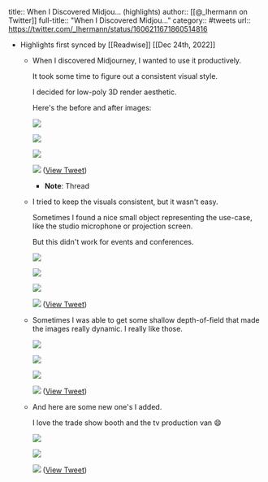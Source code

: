 title:: When I Discovered Midjou... (highlights)
author:: [[@_lhermann on Twitter]]
full-title:: "When I Discovered Midjou..."
category:: #tweets
url:: https://twitter.com/_lhermann/status/1606211671860514816

- Highlights first synced by [[Readwise]] [[Dec 24th, 2022]]
	- When I discovered Midjourney, I wanted to use it productively.
	  
	  It took some time to figure out a consistent visual style.
	  
	  I decided for low-poly 3D render aesthetic.
	  
	  Here's the before and after images: 
	  
	  ![](https://pbs.twimg.com/media/Fkpknc3VEAAnxXZ.jpg) 
	  
	  ![](https://pbs.twimg.com/media/Fkpknc3UAAAUmSP.jpg) 
	  
	  ![](https://pbs.twimg.com/media/FkpkqgqUAAAWLzl.jpg) 
	  
	  ![](https://pbs.twimg.com/media/FkpkqgpUAAA8sMH.jpg) ([View Tweet](https://twitter.com/_lhermann/status/1606211671860514816))
		- **Note**: Thread
	- I tried to keep the visuals consistent, but it wasn't easy.
	  
	  Sometimes I found a nice small object representing the use-case, like the studio microphone or projection screen.
	  
	  But this didn't work for events and conferences. 
	  
	  ![](https://pbs.twimg.com/media/FkpmX1RUUAEISrw.jpg) 
	  
	  ![](https://pbs.twimg.com/media/FkpmX1RUYAAPIg4.jpg) 
	  
	  ![](https://pbs.twimg.com/media/FkpmZFTUAAAHVbn.jpg) 
	  
	  ![](https://pbs.twimg.com/media/FkpmZFVVUAEN3_H.jpg) ([View Tweet](https://twitter.com/_lhermann/status/1606211675002003456))
	- Sometimes I was able to get some shallow depth-of-field that made the images really dynamic. I really like those. 
	  
	  ![](https://pbs.twimg.com/media/FkpmbsbUcAAT-X_.jpg) 
	  
	  ![](https://pbs.twimg.com/media/FkpmbsYVEAAYrTI.jpg) 
	  
	  ![](https://pbs.twimg.com/media/Fkpmdr9VQAALFIi.jpg) 
	  
	  ![](https://pbs.twimg.com/media/Fkpmdr9VEAARBbV.jpg) ([View Tweet](https://twitter.com/_lhermann/status/1606211677640224769))
	- And here are some new one's I added.
	  
	  I love the trade show booth and the tv production van 😄 
	  
	  ![](https://pbs.twimg.com/media/FkpmhIzUUAElsnq.jpg) 
	  
	  ![](https://pbs.twimg.com/media/FkpmhI2VsAAolTd.jpg) 
	  
	  ![](https://pbs.twimg.com/media/FkpmhIzUAAA9y-3.jpg) ([View Tweet](https://twitter.com/_lhermann/status/1606211680446271488))
